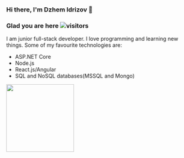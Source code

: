 ### Hi there, I'm Dzhem Idrizov :wave:

### Glad you are here ![visitors](https://visitor-badge.laobi.icu/badge?page_id=idrizovdjem)

I am junior full-stack developer. I love programming and learning new things.  Some of my favourite technologies are:
  * ASP.NET Core
  * Node.js
  * React.js/Angular
  * SQL and NoSQL databases(MSSQL and Mongo)
  

<img height="180em" src="https://github-readme-stats.vercel.app/api?username=idrizovdjem&show_icons=true&hide_border=true&&count_private=true&include_all_commits=true" />
